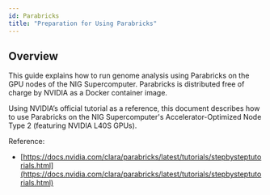 ```yaml
---
id: Parabricks
title: "Preparation for Using Parabricks"
---
```




## Overview

This guide explains how to run genome analysis using Parabricks on the GPU nodes of the NIG Supercomputer.
Parabricks is distributed free of charge by NVIDIA as a Docker container image.

Using NVIDIA’s official tutorial as a reference, this document describes how to use Parabricks on the NIG Supercomputer's Accelerator-Optimized Node Type 2 (featuring NVIDIA L40S GPUs).

Reference:

- [https://docs.nvidia.com/clara/parabricks/latest/tutorials/stepbysteptutorials.html](https://docs.nvidia.com/clara/parabricks/latest/tutorials/stepbysteptutorials.html)

